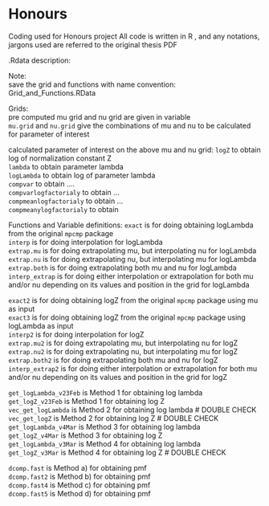 # Honours
Coding used for Honours project
All code is written in R , and any notations, jargons used are referred to the original thesis PDF


.Rdata description:

Note: <br />
save the grid and functions with name convention: Grid_and_Functions.RData <br />

Grids: <br />
pre computed mu grid and nu grid are given in variable <br />
`mu.grid` and `nu.grid` give the combinations of mu and nu to be calculated for parameter of interest <br />

calculated parameter of interest on the above mu and nu grid:
`logZ` to obtain log of normalization constant Z <br />
`lambda` to obtain parameter lambda <br />
`logLambda` to obtain log of parameter lambda <br />
`compvar` to obtain .... <br />
`compvarlogfactorialy` to obtain ... <br />
`compmeanlogfactorialy` to obtain ... <br />
`compmeanylogfactorialy` to obtain <br />

Functions and Variable definitions:
 `exact` is for doing obtaining logLambda from the original `mpcmp` package <br />
 `interp` is for doing interpolation for logLambda <br />
 `extrap.mu` is for doing extrapolating mu, but interpolating nu for logLambda <br />
 `extrap.nu` is for doing extrapolating nu, but interpolating mu for logLambda <br />
 `extrap.both` is for doing extrapolating both mu and nu for logLambda <br />
 `interp_extrap` is for doing either interpolation or extrapolation for both mu and/or nu depending on its values and position in the grid for logLambda <br />

 `exact2` is for doing obtaining logZ from the original `mpcmp` package using mu as input <br />
 `exact3` is for doing obtaining logZ from the original `mpcmp` package using logLambda as input <br />
 `interp2` is for doing interpolation for logZ <br />
 `extrap.mu2` is for doing extrapolating mu, but interpolating nu for logZ <br />
 `extrap.nu2` is for doing extrapolating nu, but interpolating mu for logZ <br />
 `extrap.both2` is for doing extrapolating both mu and nu for logZ <br />
 `interp_extrap2` is for doing either interpolation or extrapolation for both mu and/or nu depending on its values and position in the grid for logZ <br />


 `get_logLambda_v23Feb` is Method 1 for obtaining log lambda <br />
 `get_logZ_v23Feb` is Method 1 for obtaining log Z <br />
 `vec_get_logLambda` is Method 2 for obtaining log lambda # DOUBLE CHECK <br />
 `vec_get_logZ` is Method 2 for obtaining log Z # DOUBLE CHECK <br />
 `get_logLambda_v4Mar` is Method 3 for obtaining log lambda <br />
 `get_logZ_v4Mar` is Method 3 for obtaining log Z <br />
 `get_logLambda_v3Mar` is Method 4 for obtaining log lambda <br />
 `get_logZ_v3Mar` is Method 4 for obtaining log Z # DOUBLE CHECK <br />



 `dcomp.fast` is Method a) for obtaining pmf <br />
 `dcomp.fast2` is Method b) for obtaining pmf <br />
 `dcomp.fast4` is Method c) for obtaining pmf <br />
 `dcomp.fast5` is Method d) for obtaining pmf <br />
